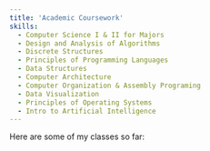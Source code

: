 ```yaml
---
title: 'Academic Coursework'
skills:
  - Computer Science I & II for Majors
  - Design and Analysis of Algorithms
  - Discrete Structures
  - Principles of Programming Languages
  - Data Structures
  - Computer Architecture
  - Computer Organization & Assembly Programing
  - Data Visualization
  - Principles of Operating Systems
  - Intro to Artificial Intelligence
---
```


Here are some of my classes so far:
